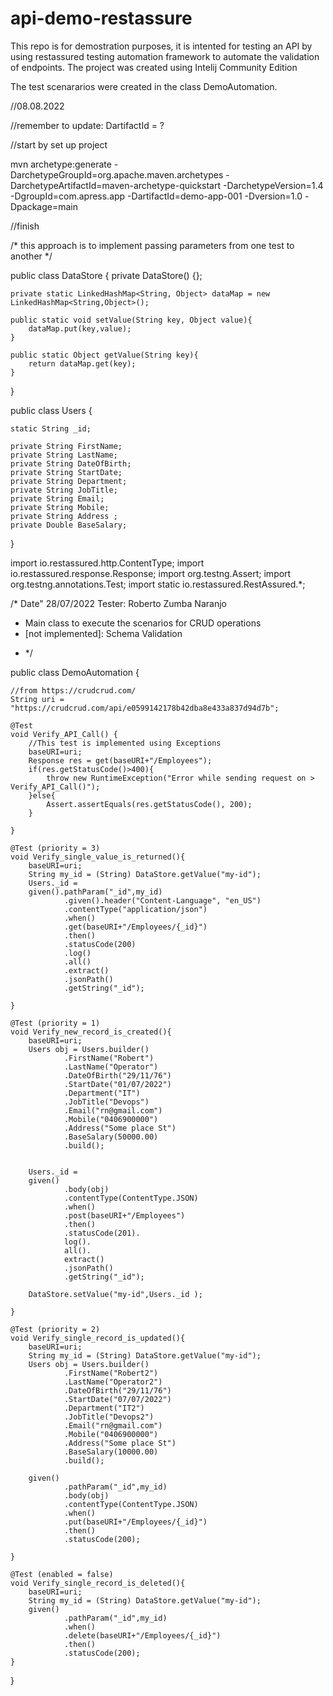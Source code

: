 # api-demo-restassure

This repo is for demostration purposes, it is intented for testing an API by using restassured testing automation framework to automate the validation of endpoints.
The project was created using Intelij Community Edition

The test scenararios were created in the class DemoAutomation.


//08.08.2022

//remember to update:
DartifactId = ?


//start by set up project

mvn archetype:generate -DarchetypeGroupId=org.apache.maven.archetypes -DarchetypeArtifactId=maven-archetype-quickstart -DarchetypeVersion=1.4 -DgroupId=com.apress.app -DartifactId=demo-app-001 -Dversion=1.0 -Dpackage=main

//finish

/*
this approach is to implement
passing parameters from one test to another
*/

public class DataStore {
    private DataStore() {};

    private static LinkedHashMap<String, Object> dataMap = new LinkedHashMap<String,Object>();

    public static void setValue(String key, Object value){
        dataMap.put(key,value);
    }

    public static Object getValue(String key){
        return dataMap.get(key);
    }

}


public class Users {

    static String _id;

    private String FirstName;
    private String LastName;
    private String DateOfBirth;
    private String StartDate;
    private String Department;
    private String JobTitle;
    private String Email;
    private String Mobile;
    private String Address ;
    private Double BaseSalary;

}

import io.restassured.http.ContentType;
import io.restassured.response.Response;
import org.testng.Assert;
import org.testng.annotations.Test;
import static io.restassured.RestAssured.*;

/*
Date" 28/07/2022
Tester: Roberto Zumba Naranjo
- Main class to execute the scenarios for CRUD operations
- [not implemented]: Schema Validation
* */

public class DemoAutomation {

    //from https://crudcrud.com/
    String uri = "https://crudcrud.com/api/e0599142178b42dba8e433a837d94d7b";

    @Test
    void Verify_API_Call() {
        //This test is implemented using Exceptions
        baseURI=uri;
        Response res = get(baseURI+"/Employees");
        if(res.getStatusCode()>400){
            throw new RuntimeException("Error while sending request on > Verify_API_Call()");
        }else{
            Assert.assertEquals(res.getStatusCode(), 200);
        }

    }

    @Test (priority = 3)
    void Verify_single_value_is_returned(){
        baseURI=uri;
        String my_id = (String) DataStore.getValue("my-id");
        Users._id =
        given().pathParam("_id",my_id)
                .given().header("Content-Language", "en_US")
                .contentType("application/json")
                .when()
                .get(baseURI+"/Employees/{_id}")
                .then()
                .statusCode(200)
                .log()
                .all()
                .extract()
                .jsonPath()
                .getString("_id");

    }

    @Test (priority = 1)
    void Verify_new_record_is_created(){
        baseURI=uri;
        Users obj = Users.builder()
                .FirstName("Robert")
                .LastName("Operator")
                .DateOfBirth("29/11/76")
                .StartDate("01/07/2022")
                .Department("IT")
                .JobTitle("Devops")
                .Email("rn@gmail.com")
                .Mobile("0406900000")
                .Address("Some place St")
                .BaseSalary(50000.00)
                .build();


        Users._id =
        given()
                .body(obj)
                .contentType(ContentType.JSON)
                .when()
                .post(baseURI+"/Employees")
                .then()
                .statusCode(201).
                log().
                all().
                extract()
                .jsonPath()
                .getString("_id");

        DataStore.setValue("my-id",Users._id );

    }

    @Test (priority = 2)
    void Verify_single_record_is_updated(){
        baseURI=uri;
        String my_id = (String) DataStore.getValue("my-id");
        Users obj = Users.builder()
                .FirstName("Robert2")
                .LastName("Operator2")
                .DateOfBirth("29/11/76")
                .StartDate("07/07/2022")
                .Department("IT2")
                .JobTitle("Devops2")
                .Email("rn@gmail.com")
                .Mobile("0406900000")
                .Address("Some place St")
                .BaseSalary(10000.00)
                .build();

        given()
                .pathParam("_id",my_id)
                .body(obj)
                .contentType(ContentType.JSON)
                .when()
                .put(baseURI+"/Employees/{_id}")
                .then()
                .statusCode(200);

    }

    @Test (enabled = false)
    void Verify_single_record_is_deleted(){
        baseURI=uri;
        String my_id = (String) DataStore.getValue("my-id");
        given()
                .pathParam("_id",my_id)
                .when()
                .delete(baseURI+"/Employees/{_id}")
                .then()
                .statusCode(200);
    }
}

